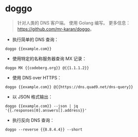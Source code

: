 # doggo

> 针对人类的 DNS 客户端。
> 使用 Golang 编写。
> 更多信息：<https://github.com/mr-karan/doggo>。

- 执行简单的 DNS 查询：

`doggo {{example.com}}`

- 使用特定的名称服务器查询 MX 记录：

`doggo MX {{codeberg.org}} @{{1.1.1.2}}`

- 使用 DNS over HTTPS：

`doggo {{example.com}} @{{https://dns.quad9.net/dns-query}}`

- 以 JSON 格式输出：

`doggo {{example.com}} --json | jq '{{.responses[0].answers[].address}}'`

- 执行反向 DNS 查询：

`doggo --reverse {{8.8.4.4}} --short`